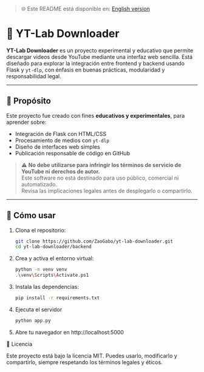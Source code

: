 > 🌐 Este README está disponible en:
> [English version](README.en.md)

# 🎥 YT-Lab Downloader

**YT-Lab Downloader** es un proyecto experimental y educativo que permite descargar videos desde YouTube mediante una interfaz web sencilla. Está diseñado para explorar la integración entre frontend y backend usando Flask y `yt-dlp`, con énfasis en buenas prácticas, modularidad y responsabilidad legal.

---

## 🧠 Propósito

Este proyecto fue creado con fines **educativos y experimentales**, para aprender sobre:
- Integración de Flask con HTML/CSS
- Procesamiento de medios con `yt-dlp`
- Diseño de interfaces web simples
- Publicación responsable de código en GitHub

> ⚠️ **No debe utilizarse para infringir los términos de servicio de YouTube ni derechos de autor.**  
> Este software no está destinado para uso público, comercial ni automatizado.  
> Revisa las implicaciones legales antes de desplegarlo o compartirlo.

---

## 🚀 Cómo usar

1. Clona el repositorio:
   ```bash
   git clone https://github.com/ZaoGabo/yt-lab-downloader.git
   cd yt-lab-downloader/backend
   ```
2. Crea y activa el entorno virtual:
   ```bash
   python -m venv venv
   .\venv\Scripts\Activate.ps1 
   ```
3. Instala las dependencias:
   ```bash
   pip install -r requirements.txt
   ```
4. Ejecuta el servidor
   ```bash
   python app.py
   ```
5. Abre tu navegador en http://localhost:5000

📜 Licencia

Este proyecto está bajo la licencia MIT. Puedes usarlo, modificarlo y compartirlo, siempre respetando los términos legales y éticos.
